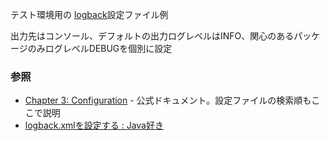 テスト環境用の [logback](http://logback.qos.ch/)設定ファイル例

出力先はコンソール、デフォルトの出力ログレベルはINFO、関心のあるパッケージのみログレベルDEBUGを個別に設定

### 参照

- [Chapter 3: Configuration](http://logback.qos.ch/manual/configuration.html) - 公式ドキュメント。設定ファイルの検索順もここで説明
- [logback.xmlを設定する : Java好き](http://www.javazuki.com/articles/slf4j-logback/logback-xml.html)